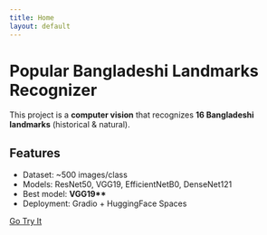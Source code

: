 ```yaml
---
title: Home
layout: default
---
```


# Popular Bangladeshi Landmarks Recognizer

This project is a **computer vision** that recognizes **16 Bangladeshi landmarks** (historical & natural).

## Features

- Dataset: ~500 images/class
- Models: ResNet50, VGG19, EfficientNetB0, DenseNet121
- Best model: **VGG19\*\***
- Deployment: Gradio + HuggingFace Spaces

[Go Try It](landmarks_recognizer.html)
